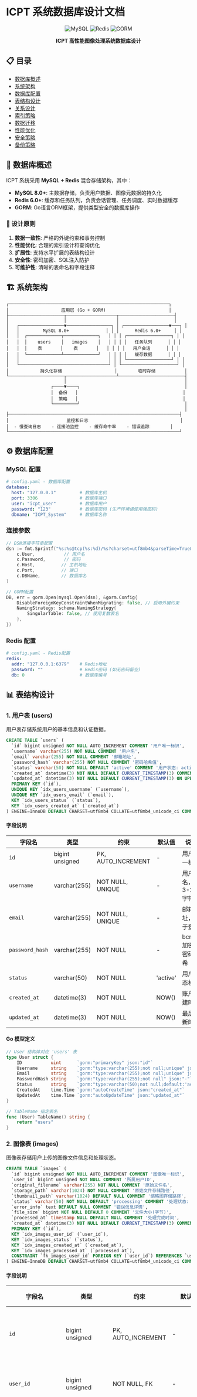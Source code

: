 # ICPT 系统数据库设计文档

<div align="center">

![MySQL](https://img.shields.io/badge/MySQL-8.0+-4479A1?style=for-the-badge&logo=mysql&logoColor=white)
![Redis](https://img.shields.io/badge/Redis-6.0+-DC382D?style=for-the-badge&logo=redis&logoColor=white)
![GORM](https://img.shields.io/badge/GORM-ORM-00ADD8?style=for-the-badge)

**ICPT 高性能图像处理系统数据库设计**

</div>

## 📋 目录

- [数据库概述](#数据库概述)
- [系统架构](#系统架构)
- [数据库配置](#数据库配置)
- [表结构设计](#表结构设计)
- [关系设计](#关系设计)
- [索引策略](#索引策略)
- [数据迁移](#数据迁移)
- [性能优化](#性能优化)
- [安全策略](#安全策略)
- [备份策略](#备份策略)

## 🎯 数据库概述

ICPT 系统采用 **MySQL + Redis** 混合存储架构，其中：

- **MySQL 8.0+**: 主数据存储，负责用户数据、图像元数据的持久化
- **Redis 6.0+**: 缓存和任务队列，负责会话管理、任务调度、实时数据缓存
- **GORM**: Go语言ORM框架，提供类型安全的数据库操作

### 🌟 设计原则

1. **数据一致性**: 严格的外键约束和事务控制
2. **性能优化**: 合理的索引设计和查询优化  
3. **扩展性**: 支持水平扩展的表结构设计
4. **安全性**: 密码加密、SQL注入防护
5. **可维护性**: 清晰的表命名和字段注释

## 🏗️ 系统架构

```
┌─────────────────────────────────────────────────────────────┐
│                    应用层 (Go + GORM)                        │
├─────────────────────┬───────────────────┬─────────────────────┤
│                     │                   │                     │
│   ┌─────────────────▼─────────────────┐ │ ┌─────────────────▼───┐ │
│   │         MySQL 8.0+              │ │ │      Redis 6.0+     │ │
│   │  ┌─────────────┬─────────────┐   │ │ │ ┌─────────────────┐ │ │
│   │  │    users    │   images    │   │ │ │ │   任务队列      │ │ │
│   │  │    表       │    表       │   │ │ │ │   用户会话      │ │ │
│   │  └─────────────┴─────────────┘   │ │ │ │   缓存数据      │ │ │
│   │                                  │ │ │ └─────────────────┘ │ │
│   └──────────────────────────────────┘ │ └─────────────────────┘ │
│            持久化存储                    │        临时存储           │
└─────────────────────┬───────────────────┴─────────────────────────┤
                      │                                             │
                 ┌────▼────┐                                        │
                 │  备份   │                                        │
                 │  策略   │                                        │
                 └─────────┘                                        │
                                                                    │
├─────────────────────────────────────────────────────────────────┤
│                      监控和日志                                   │
│  - 慢查询日志    - 连接池监控    - 缓存命中率    - 错误追踪        │
└─────────────────────────────────────────────────────────────────┘
```

## ⚙️ 数据库配置

### MySQL 配置

```yaml
# config.yaml - 数据库配置
database:
  host: "127.0.0.1"         # 数据库主机
  port: 3306                # 数据库端口
  user: "icpt_user"         # 数据库用户
  password: "123"           # 数据库密码 (生产环境请使用强密码)
  dbname: "ICPT_System"     # 数据库名称
```

### 连接参数

```go
// DSN连接字符串配置
dsn := fmt.Sprintf("%s:%s@tcp(%s:%d)/%s?charset=utf8mb4&parseTime=True&loc=Local",
    c.User,           // 用户名
    c.Password,       // 密码
    c.Host,          // 主机地址
    c.Port,          // 端口
    c.DBName,        // 数据库名
)

// GORM配置
DB, err = gorm.Open(mysql.Open(dsn), &gorm.Config{
    DisableForeignKeyConstraintWhenMigrating: false, // 启用外键约束
    NamingStrategy: schema.NamingStrategy{
        SingularTable: false, // 使用复数表名
    },
})
```

### Redis 配置

```yaml
# config.yaml - Redis配置  
redis:
  addr: "127.0.0.1:6379"    # Redis地址
  password: ""              # Redis密码 (如无密码留空)
  db: 0                     # 数据库编号
```

## 📊 表结构设计

### 1. 用户表 (users)

用户表存储系统用户的基本信息和认证数据。

```sql
CREATE TABLE `users` (
  `id` bigint unsigned NOT NULL AUTO_INCREMENT COMMENT '用户唯一标识',
  `username` varchar(255) NOT NULL COMMENT '用户名',
  `email` varchar(255) NOT NULL COMMENT '邮箱地址',
  `password_hash` varchar(255) NOT NULL COMMENT '密码哈希值',
  `status` varchar(50) NOT NULL DEFAULT 'active' COMMENT '用户状态: active, inactive, banned',
  `created_at` datetime(3) NOT NULL DEFAULT CURRENT_TIMESTAMP(3) COMMENT '创建时间',
  `updated_at` datetime(3) NOT NULL DEFAULT CURRENT_TIMESTAMP(3) ON UPDATE CURRENT_TIMESTAMP(3) COMMENT '更新时间',
  PRIMARY KEY (`id`),
  UNIQUE KEY `idx_users_username` (`username`),
  UNIQUE KEY `idx_users_email` (`email`),
  KEY `idx_users_status` (`status`),
  KEY `idx_users_created_at` (`created_at`)
) ENGINE=InnoDB DEFAULT CHARSET=utf8mb4 COLLATE=utf8mb4_unicode_ci COMMENT='用户表';
```

#### 字段说明

| 字段名 | 类型 | 约束 | 默认值 | 说明 |
|--------|------|------|--------|------|
| `id` | bigint unsigned | PK, AUTO_INCREMENT | - | 用户唯一标识 |
| `username` | varchar(255) | NOT NULL, UNIQUE | - | 用户名，3-20字符 |
| `email` | varchar(255) | NOT NULL, UNIQUE | - | 邮箱地址，用于登录 |
| `password_hash` | varchar(255) | NOT NULL | - | bcrypt加密的密码哈希 |
| `status` | varchar(50) | NOT NULL | 'active' | 用户状态枚举 |
| `created_at` | datetime(3) | NOT NULL | NOW() | 账户创建时间 |
| `updated_at` | datetime(3) | NOT NULL | NOW() | 最后更新时间 |

#### Go 模型定义

```go
// User 结构体对应 'users' 表
type User struct {
    ID           uint      `gorm:"primaryKey" json:"id"`
    Username     string    `gorm:"type:varchar(255);not null;unique" json:"username"`
    Email        string    `gorm:"type:varchar(255);not null;unique" json:"email"`
    PasswordHash string    `gorm:"type:varchar(255);not null" json:"-"` // 不在JSON中显示
    Status       string    `gorm:"type:varchar(50);not null;default:'active'" json:"status"`
    CreatedAt    time.Time `gorm:"autoCreateTime" json:"created_at"`
    UpdatedAt    time.Time `gorm:"autoUpdateTime" json:"updated_at"`
}

// TableName 指定表名
func (User) TableName() string {
    return "users"
}
```

### 2. 图像表 (images)

图像表存储用户上传的图像文件信息和处理状态。

```sql
CREATE TABLE `images` (
  `id` bigint unsigned NOT NULL AUTO_INCREMENT COMMENT '图像唯一标识',
  `user_id` bigint unsigned NOT NULL COMMENT '所属用户ID',
  `original_filename` varchar(255) NOT NULL COMMENT '原始文件名',
  `storage_path` varchar(1024) NOT NULL COMMENT '原始文件存储路径',
  `thumbnail_path` varchar(1024) DEFAULT NULL COMMENT '缩略图存储路径',
  `status` varchar(50) NOT NULL DEFAULT 'processing' COMMENT '处理状态: processing, completed, failed',
  `error_info` text DEFAULT NULL COMMENT '错误信息详情',
  `file_size` bigint NOT NULL DEFAULT 0 COMMENT '文件大小(字节)',
  `processed_at` timestamp NULL DEFAULT NULL COMMENT '处理完成时间',
  `created_at` datetime(3) NOT NULL DEFAULT CURRENT_TIMESTAMP(3) COMMENT '创建时间',
  PRIMARY KEY (`id`),
  KEY `idx_images_user_id` (`user_id`),
  KEY `idx_images_status` (`status`),
  KEY `idx_images_created_at` (`created_at`),
  KEY `idx_images_processed_at` (`processed_at`),
  CONSTRAINT `fk_images_user_id` FOREIGN KEY (`user_id`) REFERENCES `users` (`id`) ON DELETE CASCADE ON UPDATE CASCADE
) ENGINE=InnoDB DEFAULT CHARSET=utf8mb4 COLLATE=utf8mb4_unicode_ci COMMENT='图像表';
```

#### 字段说明

| 字段名 | 类型 | 约束 | 默认值 | 说明 |
|--------|------|------|--------|------|
| `id` | bigint unsigned | PK, AUTO_INCREMENT | - | 图像唯一标识 |
| `user_id` | bigint unsigned | NOT NULL, FK | - | 关联用户ID |
| `original_filename` | varchar(255) | NOT NULL | - | 用户上传的原始文件名 |
| `storage_path` | varchar(1024) | NOT NULL | - | 服务器存储路径 |
| `thumbnail_path` | varchar(1024) | NULL | - | 缩略图存储路径 |
| `status` | varchar(50) | NOT NULL | 'processing' | 处理状态枚举 |
| `error_info` | text | NULL | - | 处理失败时的错误信息 |
| `file_size` | bigint | NOT NULL | 0 | 文件大小(字节) |
| `processed_at` | timestamp | NULL | - | 处理完成时间戳 |
| `created_at` | datetime(3) | NOT NULL | NOW() | 记录创建时间 |

#### 状态枚举说明

| 状态值 | 说明 | 业务含义 |
|--------|------|---------|
| `processing` | 处理中 | 图像已上传，正在队列中等待或正在处理 |
| `completed` | 已完成 | 图像处理成功，缩略图生成完毕 |
| `failed` | 处理失败 | 图像处理过程中出现错误 |

#### Go 模型定义

```go
// Image 结构体对应 'images' 表
type Image struct {
    ID               uint       `gorm:"primaryKey"`
    UserID           uint       `gorm:"index"`
    OriginalFilename string     `gorm:"type:varchar(255);not null"`
    StoragePath      string     `gorm:"type:varchar(1024);not null"`
    ThumbnailPath    string     `gorm:"type:varchar(1024)"`
    Status           string     `gorm:"type:varchar(50);not null;default:'processing'"`
    ErrorInfo        string     `gorm:"type:text"`
    FileSize         int64      `gorm:"type:bigint;default:0"`
    ProcessedAt      *time.Time `gorm:"index"`
    CreatedAt        time.Time  `gorm:"autoCreateTime"`
}

// TableName 指定表名
func (Image) TableName() string {
    return "images"
}
```

## 🔗 关系设计

### 表间关系

```
users (1) ──────────── (N) images
  │                        │
  │ id                     │ user_id (FK)
  │                        │
  └── 一个用户可以上传多张图像
      用户删除时级联删除所有图像
```

### 外键约束

```sql
-- 图像表外键约束
ALTER TABLE `images` 
ADD CONSTRAINT `fk_images_user_id` 
FOREIGN KEY (`user_id`) REFERENCES `users` (`id`) 
ON DELETE CASCADE ON UPDATE CASCADE;
```

- **ON DELETE CASCADE**: 用户删除时，自动删除该用户的所有图像记录
- **ON UPDATE CASCADE**: 用户ID更新时，自动更新图像表中的关联ID

## 📈 索引策略

### 主键索引

```sql
-- 自动创建的主键索引
PRIMARY KEY (`id`) -- 聚簇索引，查询效率最高
```

### 唯一索引

```sql
-- users表唯一索引
UNIQUE KEY `idx_users_username` (`username`)  -- 用户名唯一约束
UNIQUE KEY `idx_users_email` (`email`)        -- 邮箱唯一约束
```

### 普通索引

```sql
-- users表索引
KEY `idx_users_status` (`status`)           -- 按状态查询用户
KEY `idx_users_created_at` (`created_at`)   -- 按注册时间排序

-- images表索引  
KEY `idx_images_user_id` (`user_id`)        -- 按用户查询图像(最常用)
KEY `idx_images_status` (`status`)          -- 按状态筛选图像
KEY `idx_images_created_at` (`created_at`)  -- 按上传时间排序
KEY `idx_images_processed_at` (`processed_at`) -- 按处理时间排序
```

### 组合索引设计

```sql
-- 高频查询的组合索引
CREATE INDEX `idx_user_status_created` ON `images` (`user_id`, `status`, `created_at`);
-- 优化查询: SELECT * FROM images WHERE user_id = ? AND status = ? ORDER BY created_at DESC

CREATE INDEX `idx_status_processed` ON `images` (`status`, `processed_at`);  
-- 优化查询: SELECT * FROM images WHERE status = 'completed' ORDER BY processed_at DESC
```

### 索引使用建议

| 查询场景 | 推荐索引 | 说明 |
|----------|----------|------|
| 用户登录 | `idx_users_username`, `idx_users_email` | 支持用户名或邮箱登录 |
| 用户图像列表 | `idx_user_status_created` | 支持分页和状态筛选 |
| 图像状态查询 | `idx_images_status` | 快速筛选不同状态图像 |
| 处理时间统计 | `idx_status_processed` | 计算平均处理时间 |

## 🔄 数据迁移

### 自动迁移

系统使用 GORM 的 AutoMigrate 功能进行自动迁移：

```go
// 自动迁移 - 在应用启动时执行
err = DB.AutoMigrate(&models.Image{}, &models.User{})
if err != nil {
    log.Fatalf("错误: 数据库迁移失败: %v", err)
}
```

### 手动迁移脚本

#### 初始化脚本

```sql
-- 创建数据库
CREATE DATABASE `ICPT_System` 
CHARACTER SET utf8mb4 
COLLATE utf8mb4_unicode_ci;

-- 创建专用用户
CREATE USER 'icpt_user'@'localhost' IDENTIFIED BY '123';
GRANT ALL PRIVILEGES ON ICPT_System.* TO 'icpt_user'@'localhost';
FLUSH PRIVILEGES;
```

#### 字段迁移脚本

```sql
-- migrate_processed_at_simple.sql
-- 添加 processed_at 字段到 images 表

-- 添加字段
ALTER TABLE images 
ADD COLUMN processed_at TIMESTAMP NULL DEFAULT NULL AFTER file_size;

-- 创建索引
CREATE INDEX idx_images_processed_at ON images(processed_at);

-- 更新历史数据
UPDATE images 
SET processed_at = created_at 
WHERE status IN ('completed', 'failed') 
AND processed_at IS NULL;
```

### 迁移最佳实践

1. **备份数据**: 迁移前务必备份数据库
2. **测试环境验证**: 先在测试环境执行迁移
3. **版本控制**: 将迁移脚本纳入版本控制
4. **回滚计划**: 准备回滚脚本应对异常情况

## ⚡ 性能优化

### 查询优化

#### 分页查询优化

```go
// 优化前 - 可能产生性能问题
var images []models.Image
db.Where("user_id = ?", userID).
   Offset((page - 1) * pageSize).
   Limit(pageSize).
   Find(&images)

// 优化后 - 使用游标分页
var images []models.Image
db.Where("user_id = ? AND id < ?", userID, lastID).
   Order("id DESC").
   Limit(pageSize).
   Find(&images)
```

#### 统计查询优化

```go
// 仪表盘统计 - 使用聚合查询
type StatsResult struct {
    TotalImages    int64   `json:"total_images"`
    CompletedCount int64   `json:"completed_count"`
    FailedCount    int64   `json:"failed_count"`
    AvgProcessTime float64 `json:"avg_process_time"`
}

// 一次查询获取所有统计数据
db.Model(&models.Image{}).
   Select(`
       COUNT(*) as total_images,
       SUM(CASE WHEN status = 'completed' THEN 1 ELSE 0 END) as completed_count,
       SUM(CASE WHEN status = 'failed' THEN 1 ELSE 0 END) as failed_count,
       AVG(TIMESTAMPDIFF(MICROSECOND, created_at, processed_at)) as avg_process_time
   `).
   Where("user_id = ?", userID).
   Scan(&result)
```

### 连接池配置

```go
// 配置数据库连接池
sqlDB, err := DB.DB()
if err != nil {
    log.Fatal(err)
}

// 设置最大空闲连接数
sqlDB.SetMaxIdleConns(10)

// 设置最大打开连接数  
sqlDB.SetMaxOpenConns(100)

// 设置连接最大生存时间
sqlDB.SetConnMaxLifetime(time.Hour)
```

### 缓存策略

#### Redis 缓存设计

```go
// 用户信息缓存
userKey := fmt.Sprintf("user:%d", userID)
Rdb.Set(ctx, userKey, userJSON, 30*time.Minute)

// 图像列表缓存 (短期缓存)
listKey := fmt.Sprintf("images:user:%d:page:%d", userID, page)
Rdb.Set(ctx, listKey, imagesJSON, 5*time.Minute)

// 图像状态缓存
statusKey := fmt.Sprintf("image:%d:status", imageID) 
Rdb.Set(ctx, statusKey, status, 10*time.Minute)
```

## 🔒 安全策略

### 密码安全

```go
// 使用 bcrypt 进行密码哈希
func (u *User) HashPassword(password string) error {
    hashedPassword, err := bcrypt.GenerateFromPassword(
        []byte(password), 
        bcrypt.DefaultCost, // 默认强度 10
    )
    if err != nil {
        return err
    }
    u.PasswordHash = string(hashedPassword)
    return nil
}

// 验证密码
func (u *User) CheckPassword(password string) bool {
    err := bcrypt.CompareHashAndPassword(
        []byte(u.PasswordHash), 
        []byte(password),
    )
    return err == nil
}
```

### SQL 注入防护

```go
// GORM 自动防护 SQL 注入
// ✅ 安全 - 使用参数绑定
db.Where("username = ? OR email = ?", username, email).First(&user)

// ❌ 危险 - 字符串拼接 (已避免)
// db.Where(fmt.Sprintf("username = '%s'", username)).First(&user)
```

### 数据访问控制

```go
// 用户只能访问自己的数据
func GetUserImages(userID uint, page int) ([]models.Image, error) {
    var images []models.Image
    err := DB.Where("user_id = ?", userID). // 强制用户隔离
             Order("created_at DESC").
             Offset((page - 1) * pageSize).
             Limit(pageSize).
             Find(&images).Error
    return images, err
}
```

## 💾 备份策略

### 定期备份

```bash
#!/bin/bash
# backup_database.sh - 数据库备份脚本

# 配置
DB_HOST="127.0.0.1"
DB_USER="icpt_user"  
DB_PASS="123"
DB_NAME="ICPT_System"
BACKUP_DIR="/backup/mysql"
DATE=$(date +%Y%m%d_%H%M%S)

# 创建备份目录
mkdir -p ${BACKUP_DIR}

# 执行备份
mysqldump -h${DB_HOST} -u${DB_USER} -p${DB_PASS} \
    --single-transaction \
    --routines \
    --triggers \
    ${DB_NAME} > ${BACKUP_DIR}/icpt_backup_${DATE}.sql

# 压缩备份文件
gzip ${BACKUP_DIR}/icpt_backup_${DATE}.sql

# 删除7天前的备份
find ${BACKUP_DIR} -name "*.sql.gz" -mtime +7 -delete

echo "备份完成: icpt_backup_${DATE}.sql.gz"
```

### 增量备份

```bash
# 启用 binlog 进行增量备份
# my.cnf 配置
[mysqld]
log-bin=mysql-bin
server-id=1
binlog-format=ROW
expire_logs_days=7
```

### Redis 持久化

```bash
# redis.conf 配置
save 900 1      # 900秒内至少1个key变化时保存
save 300 10     # 300秒内至少10个key变化时保存  
save 60 10000   # 60秒内至少10000个key变化时保存

# AOF 持久化
appendonly yes
appendfsync everysec
```

## 📊 监控和诊断

### 性能监控

```sql
-- 慢查询监控
SHOW VARIABLES LIKE 'slow_query_log';
SHOW VARIABLES LIKE 'long_query_time';

-- 查看慢查询
SELECT * FROM mysql.slow_log ORDER BY start_time DESC LIMIT 10;
```

### 连接监控

```sql
-- 查看当前连接
SHOW PROCESSLIST;

-- 查看连接统计
SHOW STATUS LIKE 'Connections';
SHOW STATUS LIKE 'Threads_connected';
```

### 索引分析

```sql
-- 检查索引使用情况
EXPLAIN SELECT * FROM images WHERE user_id = 1 AND status = 'completed';

-- 查看索引统计
SELECT 
    TABLE_NAME,
    INDEX_NAME,
    SEQ_IN_INDEX,
    COLUMN_NAME,
    CARDINALITY
FROM INFORMATION_SCHEMA.STATISTICS 
WHERE TABLE_SCHEMA = 'ICPT_System';
```

## 🚀 扩展规划

### 水平扩展

1. **读写分离**: 主库写入，从库读取
2. **分库分表**: 按用户ID或时间分片
3. **缓存集群**: Redis Cluster 部署

### 新功能表设计

```sql
-- 图像标签表 (计划中)
CREATE TABLE `image_tags` (
  `id` bigint unsigned NOT NULL AUTO_INCREMENT,
  `image_id` bigint unsigned NOT NULL,
  `tag_name` varchar(100) NOT NULL,
  `confidence` decimal(5,4) DEFAULT NULL,
  `created_at` datetime(3) NOT NULL DEFAULT CURRENT_TIMESTAMP(3),
  PRIMARY KEY (`id`),
  KEY `idx_image_tags_image_id` (`image_id`),
  KEY `idx_image_tags_tag_name` (`tag_name`),
  CONSTRAINT `fk_image_tags_image_id` FOREIGN KEY (`image_id`) REFERENCES `images` (`id`) ON DELETE CASCADE
) ENGINE=InnoDB DEFAULT CHARSET=utf8mb4 COLLATE=utf8mb4_unicode_ci COMMENT='图像标签表';

-- 处理日志表 (计划中)  
CREATE TABLE `processing_logs` (
  `id` bigint unsigned NOT NULL AUTO_INCREMENT,
  `image_id` bigint unsigned NOT NULL,
  `worker_id` varchar(100) NOT NULL,
  `start_time` datetime(3) NOT NULL,
  `end_time` datetime(3) DEFAULT NULL,
  `status` varchar(50) NOT NULL,
  `error_message` text,
  `processing_time_ms` int DEFAULT NULL,
  PRIMARY KEY (`id`),
  KEY `idx_processing_logs_image_id` (`image_id`),
  KEY `idx_processing_logs_worker_id` (`worker_id`),
  CONSTRAINT `fk_processing_logs_image_id` FOREIGN KEY (`image_id`) REFERENCES `images` (`id`) ON DELETE CASCADE
) ENGINE=InnoDB DEFAULT CHARSET=utf8mb4 COLLATE=utf8mb4_unicode_ci COMMENT='图像处理日志表';
```

## 📋 总结

### 当前数据库特点

- ✅ **2个核心表**: users、images
- ✅ **完整的约束**: 主键、外键、唯一约束
- ✅ **合理的索引**: 覆盖主要查询场景
- ✅ **安全设计**: 密码加密、SQL注入防护
- ✅ **性能优化**: 连接池、缓存策略

### 技术优势

1. **类型安全**: GORM ORM 提供编译时类型检查
2. **自动迁移**: 减少手动数据库操作
3. **混合存储**: MySQL + Redis 发挥各自优势
4. **扩展性好**: 支持水平扩展和功能扩展

### 建议改进

1. **监控完善**: 增加更详细的性能监控
2. **备份自动化**: 实现自动备份和恢复测试
3. **分库分表**: 为大规模用户做准备
4. **读写分离**: 提高查询性能

---

<div align="center">

**🗄️ 企业级数据库设计，支撑高性能图像处理系统！🗄️**

Made with ❤️ by ICPT Team

</div> 